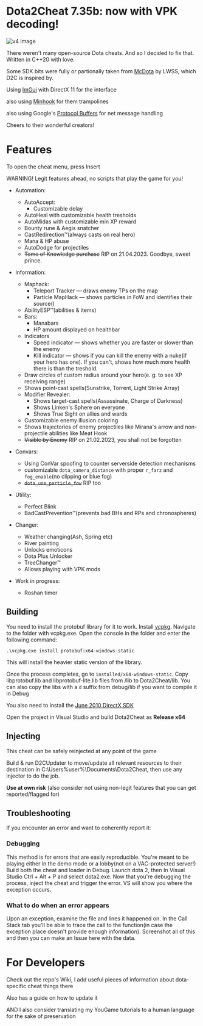 # Dota2Cheat 7.35b: now with VPK decoding! 

![v4 image](https://github.com/ExistedGit/Dota2Cheat/assets/66470490/88dbfa94-0ba3-4d53-b355-8cb18de98d71)

There weren't many open-source Dota cheats. And so I decided to fix that. Written in C++20 with love.

Some SDK bits were fully or partionally taken from [McDota](https://github.com/LWSS/McDota) by LWSS, which D2C is inspired by.

Using [ImGui](https://github.com/ocornut/imgui) with DirectX 11 for the interface

also using [Minhook](https://github.com/TsudaKageyu/minhook) for them trampolines

also using Google's [Protocol Buffers](https://github.com/protocolbuffers/protobuf) for net message handling

Cheers to their wonderful creators!

# Features
To open the cheat menu, press Insert

WARNING! Legit features ahead, no scripts that play the game for you!

* Automation:
  * AutoAccept:
    * Customizable delay
  * AutoHeal with customizable health tresholds
  * AutoMidas with customizable min XP reward
  * Bounty rune & Aegis snatcher
  * CastRedirection™(always casts on real hero)
  * Mana & HP abuse
  * AutoDodge for projectiles
  * ~~Tome of Knowledge purchase~~ RIP on 21.04.2023. Goodbye, sweet prince.
  
* Information:
  * Maphack:
    * Teleport Tracker — draws enemy TPs on the map
    * Particle MapHack — shows particles in FoW and identifies their source()
  * AbilityESP™(abilities & items)
  * Bars:
    * Manabars
    * HP amount displayed on healthbar
  * Indicators
    * Speed indicator — shows whether you are faster or slower than the enemy
    * Kill indicator — shows if you can kill the enemy with a nuke(if your hero has one). If you can't, shows how much more health there is than the treshold.
  * Draw circles of custom radius around your hero(e. g. to see XP receiving range)
  * Shows point-cast spells(Sunstrike, Torrent, Light Strike Array)
  * Modifier Revealer:
    * Shows target-cast spells(Assassinate, Charge of Darkness)
    * Shows Linken's Sphere on everyone
    * Shows True Sight on allies and wards
  * Customizable enemy illusion coloring
  * Shows trajectories of enemy projectiles like Mirana's arrow and non-projectile abilities like Meat Hook
  * ~~Visible by Enemy~~ RIP on 21.02.2023, you shall not be forgotten
  
* Convars:
  * Using ConVar spoofing to counter serverside detection mechanisms 
  * customizable `dota_camera_distance` with proper `r_farz` and `fog_enable`(no clipping or blue fog)
  * ~~`dota_use_particle_fow`~~ RIP too

* Utility:
  * Perfect Blink
  * BadCastPrevention™(prevents bad BHs and RPs and chronospheres)

* Changer:
  * Weather changing(Ash, Spring etc)
  * River painting
  * Unlocks emoticons
  * Dota Plus Unlocker
  * TreeChanger™
  * Allows playing with VPK mods
  
* Work in progress:
  * Roshan timer

## Building
You need to install the protobuf library for it to work. Install [vcpkg](https://vcpkg.io/en/getting-started.html). Navigate to the folder with vcpkg.exe. Open the console in the folder and enter the following command:

`.\vcpkg.exe install protobuf:x64-windows-static`

This will install the heavier static version of the library. 

Once the process completes, go to `installed/x64-windows-static`. Copy libprotobuf.lib and libprotobuf-lite.lib files from /lib to Dota2Cheat/lib. You can also copy the libs with a `d` suffix from debug/lib if you want to compile it in Debug

You also need to install the [June 2010 DirectX SDK](https://www.microsoft.com/en-us/download/details.aspx?id=6812)

Open the project in Visual Studio and build Dota2Cheat as **Release x64**

## Injecting
This cheat can be safely reinjected at any point of the game

Build & run D2CUpdater to move/update all relevant resources to their destination in C:\Users\%user%\Documents\Dota2Cheat, then use any injector to do the job.

**Use at own risk** (also consider not using non-legit features that you can get reported/flagged for)

## Troubleshooting

If you encounter an error and want to coherently report it:

### Debugging

This method is for errors that are easily reproducible. You're meant to be playing either in the demo mode or a lobby(not on a VAC-protected server!)
Build both the cheat and loader in Debug. Launch dota 2, then In Visual Studio Ctrl + Alt + P and select dota2.exe.
Now that you're debugging the process, inject the cheat and trigger the error. VS will show you where the exception occurs.

### What to do when an error appears

Upon an exception, examine the file and lines it happened on. In the Call Stack tab you'll be able to trace the call to the function(in case the exception place doesn't provide enough information). Screenshot all of this and then you can make an Issue here with the data.

# For Developers

Check out the repo's Wiki, I add useful pieces of information about dota-specific cheat things there

Also has a guide on how to update it

AND I also consider translating my YouGame tutorials to a human language for the sake of preservation
